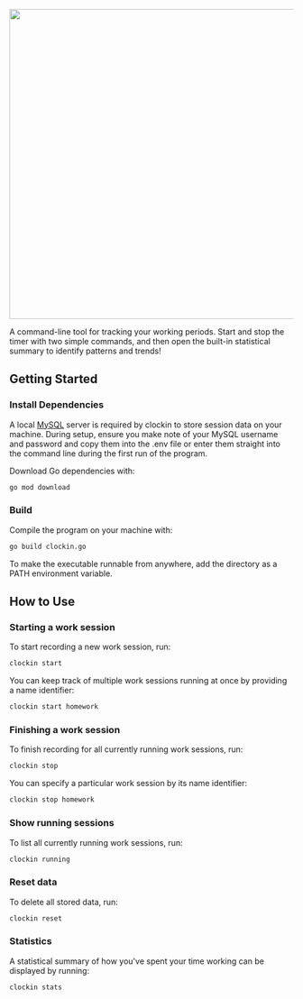 <p align="center">
	<img width="550px" src="https://user-images.githubusercontent.com/41476809/192119791-831cec36-dab0-4cb0-afc1-1ba12389475f">
</p>

A command-line tool for tracking your working periods. Start and stop the timer with two simple commands, and then open the built-in statistical summary to identify patterns and trends!

## Getting Started

### Install Dependencies

A local <a href="https://dev.mysql.com/downloads/mysql/">MySQL</a> server is required by clockin to store session data on your machine. During setup, ensure you make note of your MySQL username and password and copy them into the .env file or enter them straight into the command line during the first run of the program.

Download Go dependencies with:

```bash
go mod download
```

### Build

Compile the program on your machine with:

```bash
go build clockin.go
```

To make the executable runnable from anywhere, add the directory as a PATH environment variable.

## How to Use

### Starting a work session

To start recording a new work session, run:

```bash
clockin start
```

You can keep track of multiple work sessions running at once by providing a name identifier:

```bash
clockin start homework
```

### Finishing a work session

To finish recording for all currently running work sessions, run:

```bash
clockin stop
```

You can specify a particular work session by its name identifier:

```bash
clockin stop homework
```

### Show running sessions

To list all currently running work sessions, run:

```bash
clockin running
```

### Reset data

To delete all stored data, run:

```bash
clockin reset
```

### Statistics

A statistical summary of how you've spent your time working can be displayed by running:

```bash
clockin stats
```
<!---
### Config

config.json contains configurable settings that affect the way clockin works.

#### timeout

An integer upper limit on the number of hours that can be considered a single working session. Once the given number of hours is reached, the work session will terminate. This can be helpful if you ever forget to finish a session. A value of null represents no upper limit, and a working session will only end once the finish command is run or the machine is shutdown. Defaults to null.

#### discardOnTimeout

A boolean value on whether a work session is discarded if the timeout limit is reached. Defaults to false.
-->
